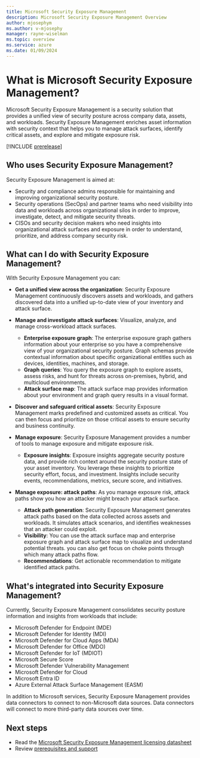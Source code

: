 ```yaml
---
title: Microsoft Security Exposure Management
description: Microsoft Security Exposure Management Overview
author: mjosephym
ms.author: v-mjosephy
manager: rayne-wiselman
ms.topic: overview
ms.service: azure
ms.date: 01/09/2024
---
```



# What is Microsoft Security Exposure Management?

Microsoft Security Exposure Management is a security solution that provides a unified view of security posture across company data, assets, and workloads. Security Exposure Management enriches asset information with security context that helps you to manage attack surfaces, identify critical assets, and explore and mitigate exposure risk.

[!INCLUDE [prerelease](../includes//prerelease.md)]

## Who uses Security Exposure Management?

Security Exposure Management is aimed at:

- Security and compliance admins responsible for maintaining and improving organizational security posture.
- Security operations (SecOps) and partner teams who need visibility into data and workloads across organizational silos in order to improve, investigate, detect, and mitigate security threats.
- CISOs and security decision makers who need insights into organizational attack surfaces and exposure in order to understand, prioritize, and address company security risk.

## What can I do with Security Exposure Management?

With Security Exposure Management you can:

- **Get a unified view across the organization**: Security Exposure Management continuously discovers assets and workloads, and gathers discovered data into a unified up-to-date view of your inventory and attack surface.
- **Manage and investigate attack surfaces**: Visualize, analyze, and manage cross-workload attack surfaces.
    - **Enterprise exposure graph**: The enterprise exposure graph gathers information about your enterprise so you have a comprehensive view of your organizational security posture. Graph schemas provide contextual information about specific organizational entitles such as devices, identities, machines, and storage.
    - **Graph queries**: You query the exposure graph to explore assets, assess risks, and hunt for threats across on-premises, hybrid, and multicloud environments.
    - **Attack surface map**: The attack surface map provides information about your environment and graph query results in a visual format. 

- **Discover and safeguard critical assets**: Security Exposure Management marks predefined and customized assets as critical. You can then focus and prioritize on those critical assets to ensure security and business continuity.

- **Manage exposure**: Security Exposure Management provides a number of tools to manage exposure and mitigate exposure risk.
    - **Exposure insights**: Exposure insights aggregate security posture data, and provide rich context around the security posture state of your asset inventory. You leverage these insights to prioritize security effort, focus, and investment. Insights include security events, recommendations, metrics, secure score, and initiatives.
- **Manage exposure: attack paths**: As you manage exposure risk, attack paths show you how an attacker might breach your attack surface. 
    -  **Attack path generation**: Security Exposure Management generates attack paths based on the data collected across assets and workloads. It simulates attack scenarios, and identifies weaknesses that an attacker could exploit.
    - **Visibility**: You can use the attack surface map and enterprise exposure graph and attack surface map to visualize and understand potential threats. you can also get focus on choke points through which many attack paths flow.
    - **Recommendations**: Get actionable recommendation to mitigate identified attack paths.


## What's integrated into Security Exposure Management?

Currently, Security Exposure Management consolidates security posture information and insights from workloads that include:

- Microsoft Defender for Endpoint (MDE)
- Microsoft Defender for Identity (MDI)
- Microsoft Defender for Cloud Apps (MDA)
- Microsoft Defender for Office (MDO)
- Microsoft Defender for IoT (MDIOT)
- Microsoft Secure Score  
- Microsoft Defender Vulnerability Management  
- Microsoft Defender for Cloud 
- Microsoft Entra ID  
- Azure External Attack Surface Management (EASM)

In addition to Microsoft services, Security Exposure Management provides data connectors to connect to non-Microsoft data sources. Data connectors will connect to more third-party data sources over time.

## Next steps

- Read the [Microsoft Security Exposure Management licensing datasheet](https://aka.ms/?)
- Review [prerequisites and support](prerequisites.md)
